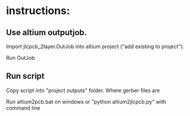 # instructions:
## Use altium outputjob. 
Import jlcpcb_2layer.OutJob into altium project ("add existing to project").

Run OutJob

## Run script
Copy script into "project outputs" folder. Where gerber files are

Run altium2pcb.bat on windows or "python altium2jlcpcb.py" with command line